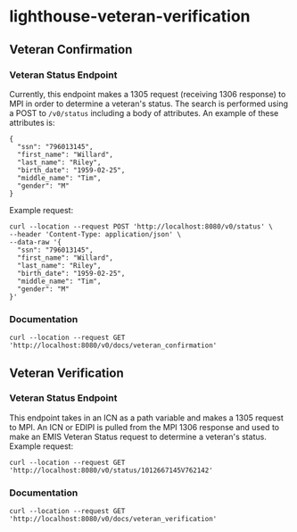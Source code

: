 # lighthouse-veteran-verification

## Veteran Confirmation
### Veteran Status Endpoint
Currently, this endpoint makes a 1305 request (receiving 1306 response) to MPI in order to determine a veteran's status.
The search is performed using a POST to `/v0/status` including a body of attributes.
An example of these attributes is:
```
{
  "ssn": "796013145",
  "first_name": "Willard",
  "last_name": "Riley",
  "birth_date": "1959-02-25",
  "middle_name": "Tim",
  "gender": "M"
}
```
Example request:
```
curl --location --request POST 'http://localhost:8080/v0/status' \
--header 'Content-Type: application/json' \
--data-raw '{
  "ssn": "796013145",
  "first_name": "Willard",
  "last_name": "Riley",
  "birth_date": "1959-02-25",
  "middle_name": "Tim",
  "gender": "M"
}'
```

### Documentation
```
curl --location --request GET 'http://localhost:8080/v0/docs/veteran_confirmation'
```


## Veteran Verification
### Veteran Status Endpoint
This endpoint takes in an ICN as a path variable and makes a 1305 request to MPI. An ICN or EDIPI is pulled from the 
MPI 1306 response and used to make an EMIS Veteran Status request to determine a veteran's status.
Example request:
```
curl --location --request GET 'http://localhost:8080/v0/status/1012667145V762142'
```

### Documentation
```
curl --location --request GET 'http://localhost:8080/v0/docs/veteran_verification'
```
